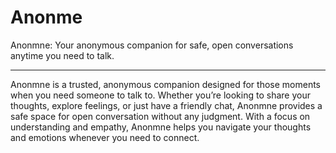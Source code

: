 # Anonme
Anonmne: Your anonymous companion for safe, open conversations anytime you need to talk.

---
Anonmne is a trusted, anonymous companion designed for those moments when you need someone to talk to. Whether you’re looking to share your thoughts, explore feelings, or just have a friendly chat, Anonmne provides a safe space for open conversation without any judgment. With a focus on understanding and empathy, Anonmne helps you navigate your thoughts and emotions whenever you need to connect.
